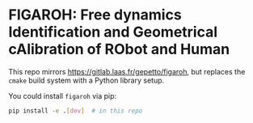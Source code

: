 # FIGAROH: Free dynamics Identification and Geometrical cAlibration of RObot and Human

This repo mirrors <https://gitlab.laas.fr/gepetto/figaroh>, but replaces the `cmake` build system with a Python library setup.

You could install `figaroh` via pip:

``` sh
pip install -e .[dev]  # in this repo
```
